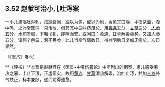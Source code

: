## 3.52 赵献可治小儿吐泻案

一小儿患呕吐泻利，烦躁搐搦，或以为惊，或以为风，余见其口燥，手指茶壶，腹中鸣，出对诸医曰：易治也，借药笼中三味药足矣。用[黄连](https://www.gmzyjc.com/read/bc/bc03-0.2.2.0.0.md)五分、[甘草](https://www.gmzyjc.com/read/bc/bc17-0.1.8.0.0.md)三分、[人参](https://www.gmzyjc.com/read/bc/bc17-0.1.1.0.0.md)五分，水煎冷服，下咽顷刻，即睡而安。或问曰：[黄连](https://www.gmzyjc.com/read/bc/bc03-0.2.2.0.0.md)、[甘草](https://www.gmzyjc.com/read/bc/bc17-0.1.8.0.0.md)解毒善矣，又加[人参](https://www.gmzyjc.com/read/bc/bc17-0.1.1.0.0.md)五分，谓何？余曰：若不用参，此儿当病气弱数日，得参明后日复如无病矣。次日果然。

（《医贯》卷六）

**〔评按〕**本案是赵献可在《医贯•中暑伤暑论》中所列出的例案，患儿感受暑热之邪，上吐下泻，正虚邪实，故用[黄连](https://www.gmzyjc.com/read/bc/bc03-0.2.2.0.0.md)、[甘草](https://www.gmzyjc.com/read/bc/bc17-0.1.8.0.0.md)清热解毒，治吐止泻，并加[人参](https://www.gmzyjc.com/read/bc/bc17-0.1.1.0.0.md)补气扶正，标本兼顾，遂而病得速愈。
